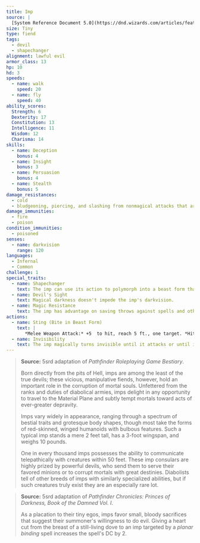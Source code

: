 ```yaml
---
title: Imp
source: |
  [System Reference Document 5.0](https://dnd.wizards.com/articles/features/systems-reference-document-srd)
size: Tiny
type: fiend
tags:
  - devil
  - shapechanger
alignment: lawful evil
armor_class: 13
hp: 10
hd: 3
speeds:
  - name: walk
    speed: 20
  - name: fly
    speed: 40
ability_scores:
  Strength: 6
  Dexterity: 17
  Constitution: 13
  Intelligence: 11
  Wisdom: 12
  Charisma: 14
skills:
  - name: Deception
    bonus: 4
  - name: Insight
    bonus: 3
  - name: Persuasion
    bonus: 4
  - name: Stealth
    bonus: 5
damage_resistances:
  - cold
  - bludgeoning, piercing, and slashing from nonmagical attacks that aren't silvered
damage_immunities:
  - fire
  - poison
condition_immunities:
  - poisoned
senses:
  - name: darkvision
    range: 120
languages:
  - Infernal
  - Common
challenge: 1
special_traits:
  - name: Shapechanger
    text: The imp can use its action to polymorph into a beast form that resembles a rat (speed 20 ft.), a raven (speed 20 ft., fly 60 ft.), or a spider (speed 20 ft., climb 20 ft.), or back into its true form. Its statistics are the same in each form, except for the speed changes noted. Any equipment it is wearing or carrying isn't transformed. It reverts to its true form if it dies.
  - name: Devil's Sight
    text: Magical darkness doesn't impede the imp's darkvision.
  - name: Magic Resistance
    text: The imp has advantage on saving throws against spells and other magical effects.
actions:
  - name: Sting (Bite in Beast Form)
    text: |
       *Melee Weapon Attack:* +5  to hit, reach 5 ft., one target. *Hit:* 5 (1d4 + 3) piercing damage, and the target must make on a DC 11  Constitution saving throw, taking 10 (3d6) poison damage on a failed save, or half as much damage on a successful one.
  - name: Invisibility
    text: The imp magically turns invisible until it attacks or until its concentration ends (as if concentrating on a spell). Any equipment the imp wears or carries is invisible with it.
---
```


> **Source:** 5srd adaptation of *Pathfinder Roleplaying Game Bestiary*.
>
> Born directly from the pits of Hell, imps are among the least of the true devils; these vicious, manipulative fiends, however, hold an important role in the corruption of mortal souls. Unfettered from the ranks and duties of diabolical armies, imps delight in any opportunity to travel to the Material Plane and subtly tempt mortals toward acts of ever-greater depravity.
>
> Imps vary widely in appearance, ranging through a spectrum of bestial traits and grotesque body shapes, though most take the forms of red-skinned, winged humanoids with bulbous features. Such a typical imp stands a mere 2 feet tall, has a 3-foot wingspan, and weighs 10 pounds.
>
> One in every thousand imps possesses the ability to communicate telepathically with creatures within 50 feet. These imp consulars are highly prized by powerful devils, who send them to serve their favored minions or to corrupt mortals with great destinies. Diabolists tell of other breeds of imps with similarly specialized abilities, but if such creatures truly exist they are an especially rare lot.

> **Source:** 5srd adaptation of *Pathfinder Chronicles: Princes of Darkness, Book of the Damned Vol. I*.
>
> As a placation to their tiny egos, imps favor small, bloody sacrifices that suggest their summoner's willingness to do evil. Giving a heart cut from the breast of a still-living dove to an imp targeted by a *planar binding* spell increases the spell's DC by 2.

